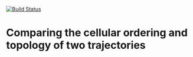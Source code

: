 [![Build Status](https://api.travis-ci.org/dynverse/dyneval.svg)](https://travis-ci.org/dynverse/dyneval)

# Comparing the cellular ordering and topology of two trajectories
